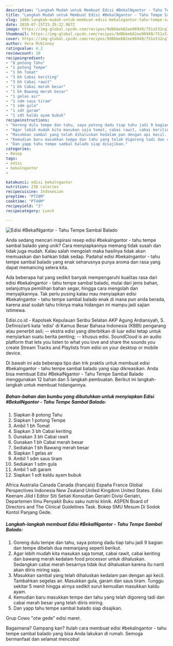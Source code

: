 ```yaml
---
description: "Langkah Mudah untuk Membuat Edisi #BekalNgantor - Tahu Tempe Sambal Balado, Lezat"
title: "Langkah Mudah untuk Membuat Edisi #BekalNgantor - Tahu Tempe Sambal Balado, Lezat"
slug: 1406-langkah-mudah-untuk-membuat-edisi-bekalngantor-tahu-tempe-sambal-balado-lezat
date: 2020-07-15T15:35:22.987Z
image: https://img-global.cpcdn.com/recipes/9d8bbeb82ee96949/751x532cq70/edisi-bekalngantor-tahu-tempe-sambal-balado-foto-resep-utama.jpg
thumbnail: https://img-global.cpcdn.com/recipes/9d8bbeb82ee96949/751x532cq70/edisi-bekalngantor-tahu-tempe-sambal-balado-foto-resep-utama.jpg
cover: https://img-global.cpcdn.com/recipes/9d8bbeb82ee96949/751x532cq70/edisi-bekalngantor-tahu-tempe-sambal-balado-foto-resep-utama.jpg
author: Vera McKinney
ratingvalue: 4.2
reviewcount: 10
recipeingredient:
- "8 potong Tahu"
- "1 potong Tempe"
- "1 bh Tomat"
- "3 bh Cabai keriting"
- "3 bh Cabai rawit"
- "1 bh Cabai merah besar"
- "1 bh Bawang merah besar"
- "1 gelas air"
- "1 sdm saus tiram"
- "1 sdm gula"
- "1 sdt garam"
- "1 sdt kaldu ayam bubuk"
recipeinstructions:
- "Goreng dulu tempe dan tahu, saya potong dadu tiap tahu jadi 9 bagian dan tempe dibelah dua memanjang seperti berikut."
- "Agar lebih mudah kita masukan saja tomat, cabai rawit, cabai keriting dan bawang merah kedalam food processor untuk dihaluskan. Sedangkan cabai merah besarnya tidak ikut dihaluskan karena itu nanti akan diiris miring saja."
- "Masukkan sambal yang telah dihaluskan kedalam pan dengan api kecil. Tambahkan segelas air. Masukkan gula, garam dan saus tiram. Tunggu sekitar 5 menit hingga airnya sedikit surut kemudian masukkan kaldu ayam."
- "Kemudian baru masukkan tempe dan tahu yang telah digoreng tadi dan cabai merah besar yang telah diiris miring."
- "Dan yapp tahu tempe sambal balado siap disajikan."
categories:
- Resep
tags:
- edisi
- bekalngantor
- 

katakunci: edisi bekalngantor  
nutrition: 238 calories
recipecuisine: Indonesian
preptime: "PT28M"
cooktime: "PT48M"
recipeyield: "3"
recipecategory: Lunch

---
```



![Edisi #BekalNgantor - Tahu Tempe Sambal Balado](https://img-global.cpcdn.com/recipes/9d8bbeb82ee96949/751x532cq70/edisi-bekalngantor-tahu-tempe-sambal-balado-foto-resep-utama.jpg)

Anda sedang mencari inspirasi resep edisi #bekalngantor - tahu tempe sambal balado yang unik? Cara menyiapkannya memang tidak susah dan tidak juga mudah. Kalau salah mengolah maka hasilnya tidak akan memuaskan dan bahkan tidak sedap. Padahal edisi #bekalngantor - tahu tempe sambal balado yang enak seharusnya punya aroma dan rasa yang dapat memancing selera kita.

Ada beberapa hal yang sedikit banyak mempengaruhi kualitas rasa dari edisi #bekalngantor - tahu tempe sambal balado, mulai dari jenis bahan, selanjutnya pemilihan bahan segar, hingga cara mengolah dan menyajikannya. Tak perlu pusing kalau mau menyiapkan edisi #bekalngantor - tahu tempe sambal balado enak di mana pun anda berada, karena asal sudah tahu triknya maka hidangan ini mampu jadi sajian istimewa.

Edisi.co.id - Kapolsek Kepulauan Seribu Selatan AKP Agung Ardiansyah, S. Definisi/arti kata &#39;edisi&#39; di Kamus Besar Bahasa Indonesia (KBBI) pengarang atau penerbit asli; -- ekstra edisi yang diterbitkan di luar edisi tetap untuk menyiarkan suatu berita penting; -- khusus edisi. SoundCloud is an audio platform that lets you listen to what you love and share the sounds you create Stream Tracks and Playlists from edisi on your desktop or mobile device.


Di bawah ini ada beberapa tips dan trik praktis untuk membuat edisi #bekalngantor - tahu tempe sambal balado yang siap dikreasikan. Anda bisa membuat Edisi #BekalNgantor - Tahu Tempe Sambal Balado menggunakan 12 bahan dan 5 langkah pembuatan. Berikut ini langkah-langkah untuk membuat hidangannya.

<!--inarticleads1-->

##### Bahan-bahan dan bumbu yang dibutuhkan untuk menyiapkan Edisi #BekalNgantor - Tahu Tempe Sambal Balado:

1. Siapkan 8 potong Tahu
1. Siapkan 1 potong Tempe
1. Ambil 1 bh Tomat
1. Siapkan 3 bh Cabai keriting
1. Gunakan 3 bh Cabai rawit
1. Gunakan 1 bh Cabai merah besar
1. Sediakan 1 bh Bawang merah besar
1. Siapkan 1 gelas air
1. Ambil 1 sdm saus tiram
1. Sediakan 1 sdm gula
1. Ambil 1 sdt garam
1. Siapkan 1 sdt kaldu ayam bubuk


Africa Australia Canada Canada (français) España France Global Perspectives Indonesia New Zealand United Kingdom United States. Edisi Keenam Jilid I Editor Siti Setiati Konsultan Geriatri Divisi Geriatri, Departemen Ilmu Penyakit Buku saku nutrisi klinik. ASPEN Board of Directors and The Clinical Guidelines Task. Bokep SMU Mesum Di Sodok Kontol Panjang Gede. 

<!--inarticleads2-->

##### Langkah-langkah membuat Edisi #BekalNgantor - Tahu Tempe Sambal Balado:

1. Goreng dulu tempe dan tahu, saya potong dadu tiap tahu jadi 9 bagian dan tempe dibelah dua memanjang seperti berikut.
1. Agar lebih mudah kita masukan saja tomat, cabai rawit, cabai keriting dan bawang merah kedalam food processor untuk dihaluskan. Sedangkan cabai merah besarnya tidak ikut dihaluskan karena itu nanti akan diiris miring saja.
1. Masukkan sambal yang telah dihaluskan kedalam pan dengan api kecil. Tambahkan segelas air. Masukkan gula, garam dan saus tiram. Tunggu sekitar 5 menit hingga airnya sedikit surut kemudian masukkan kaldu ayam.
1. Kemudian baru masukkan tempe dan tahu yang telah digoreng tadi dan cabai merah besar yang telah diiris miring.
1. Dan yapp tahu tempe sambal balado siap disajikan.


Grup Cowo &#34;otw gede&#34; edisi maret. 

Bagaimana? Gampang kan? Itulah cara membuat edisi #bekalngantor - tahu tempe sambal balado yang bisa Anda lakukan di rumah. Semoga bermanfaat dan selamat mencoba!
